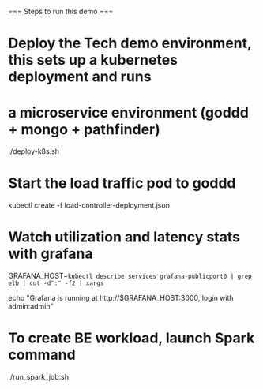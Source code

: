 === Steps to run this demo ===

# Deploy the Tech demo environment, this sets up a kubernetes deployment and runs
# a microservice environment (goddd + mongo + pathfinder)
./deploy-k8s.sh

# Start the load traffic pod to goddd
kubectl create -f load-controller-deployment.json

# Watch utilization and latency stats with grafana
GRAFANA_HOST=`kubectl describe services grafana-publicport0 | grep elb | cut -d":" -f2 | xargs`

echo "Grafana is running at http://$GRAFANA_HOST:3000, login with admin:admin"

# To create BE workload, launch Spark command
./run_spark_job.sh
